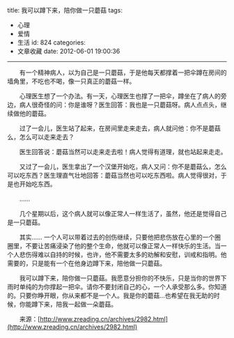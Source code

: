 title: 我可以蹲下来，陪你做一只蘑菇
tags:
  - 心理
  - 爱情
  - 生活
id: 824
categories:
  - 文章收藏
date: 2012-06-01 19:00:36
---

　　有一个精神病人，以为自己是一只蘑菇，于是他每天都撑着一把伞蹲在房间的墙角里，不吃也不喝，像一只真正的蘑菇一样。

　　心理医生想了一个办法。有一天，心理医生也撑了一把伞，蹲坐在了病人的旁边，病人很奇怪的问：你是谁呀？医生回答：我也是一只蘑菇呀。病人点点头，继续做他的蘑菇。

　　过了一会儿，医生站了起来，在房间里走来走去，病人就问他：你不是蘑菇么，怎么可以走来走去？

　　医生回答说：蘑菇当然可以走来走去啦！病人觉得有道理，就也站起来走走。

　　又过了一会儿，医生拿出了一个汉堡开始吃，病人又问：你不是蘑菇么，怎么可以吃东西？医生理直气壮地回答：蘑菇当然也可以吃东西啦。病人觉得很对，于是也开始吃东西。

　　……

　　几个星期以后，这个病人就可以像正常人一样生活了，虽然，他还是觉得自己是一只蘑菇。

　　其实…… 一个人可以带着过去的创伤继续，只要他把悲伤放在心里的一个圈圈里，不要让苦痛浸染了他的整个生命，他就可以像正常人一样快乐的生活。当一个人悲伤得难以自持的时候，也许，他不需要太多的劝解和安慰，训戒和指明。他需要的，只是能有一个在他身边蹲下来，陪他做一只蘑菇。

　　我可以蹲下来，陪你做一只蘑菇。我愿意分担你的不快乐，只是当你的世界下雨时单纯的为你撑起一把伞。请你不要封闭自己的心，一个人承受那么多。你知道的。只要你睁开眼，你从来都不是一个人。我是你的蘑菇…也希望在我无助的时候，你能蹲下来，陪我一起做一朵蘑菇。

　　来源：[http://www.zreading.cn/archives/2982.html](http://www.zreading.cn/archives/2982.html)